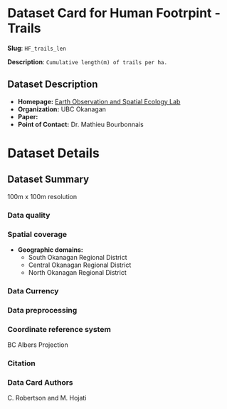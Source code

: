 # Dataset Card for Human Footrpint - Trails 

**Slug**: `HF_trails_len`

**Description**: `Cumulative length(m) of trails per ha.`

## Dataset Description

- **Homepage:** [Earth Observation and Spatial Ecology Lab](https://www.eosel.org/)
- **Organization:** UBC Okanagan
- **Paper:** 
- **Point of Contact:** Dr. Mathieu Bourbonnais


# Dataset Details
## Dataset Summary
100m x 100m resolution

### Data quality

### Spatial coverage

- **Geographic domains:** 
  - South Okanagan Regional District
  - Central Okanagan Regional District
  - North Okanagan Regional District



### Data Currency 

### Data preprocessing

### Coordinate reference system
BC Albers Projection

### Citation


### Data Card Authors
C. Robertson and M. Hojati


